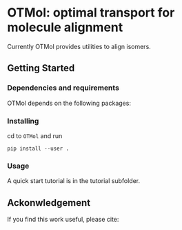 # OTMol: optimal transport for molecule alignment

Currently OTMol provides utilities to align isomers.

## Getting Started

### Dependencies and requirements

OTMol depends on the following packages:

### Installing

cd to ``OTMol`` and run

```
pip install --user .
```

### Usage

A quick start tutorial is in the tutorial subfolder.

## Ackonwledgement

If you find this work useful, please cite:
